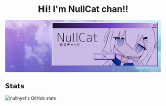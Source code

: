 <h1 align="center"> 𝗛𝗶! I'm NullCat chan!!</h1>
<p align="center"><img src="img/banner.png">

## 𝗦𝘁𝗮𝘁𝘀
<p align="left">
 <img alt="nullnyat's GitHub stats" src="https://github-readme-stats.vercel.app/api?username=nullnyat&layout=compact&hide_border=ture&theme=nord&show_icons=ture&bg_color=13141C&icon_color=96E7E7&text_color=FFF&title_color=96CCE7&count_private=ture">
